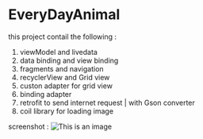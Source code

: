 # EveryDayAnimal
this project contail the following :
  1. viewModel and livedata
  2. data binding and view binding
  3. fragments and navigation 
  4. recyclerView and Grid view
  5. custon adapter for grid view
  6. binding adapter
  7. retrofit to send internet request | with Gson converter
  8. coil library for loading image
  
  screenshot : 
  ![This is an image](https://github.com/saraXX/EveryDayAnimal/blob/master/screenshout.gif)


  
